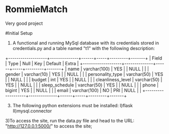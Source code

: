 # RommieMatch
Very good project

#Initial Setup
1) A functional and running MySql database with its credentials stored in credentials.py and a table named "t1" with the following description:

+-------------------+--------------+------+-----+---------+-------+
| Field             | Type         | Null | Key | Default | Extra |
+-------------------+--------------+------+-----+---------+-------+
| name              | varchar(100) | YES  |     | NULL    |       |
| gender            | varchar(10)  | YES  |     | NULL    |       |
| personality_type  | varchar(50)  | YES  |     | NULL    |       |
| budget            | int          | YES  |     | NULL    |       |
| cleanliness_level | varchar(50)  | YES  |     | NULL    |       |
| sleep_schedule    | varchar(50)  | YES  |     | NULL    |       |
| phone             | bigint       | YES  |     | NULL    |       |
| email             | varchar(100) | NO   | PRI | NULL    |       |
+-------------------+--------------+------+-----+---------+-------+

3) The following python extensions must be installed:
   I)flask
   II)mysql.connector
   
3)To access the site, run the data.py file and head to the URL: "http://127.0.0.1:5000/" to access the site;
